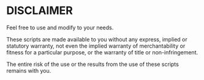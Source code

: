# DISCLAIMER

Feel free to use and modify to your needs.

These scripts are made available to you without any express, implied or statutory warranty, not even the implied warranty of merchantability or fitness for a particular purpose, or the warranty of title or non-infringement.

The entire risk of the use or the results from the use of these scripts remains with you.
